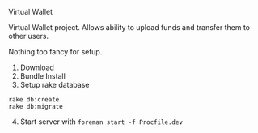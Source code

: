 Virtual Wallet

Virtual Wallet project. Allows ability to upload funds and transfer them to other users.

Nothing too fancy for setup.
1. Download
2. Bundle Install
3. Setup rake database
```console
rake db:create
rake db:migrate
```
4. Start server with `foreman start -f Procfile.dev`
